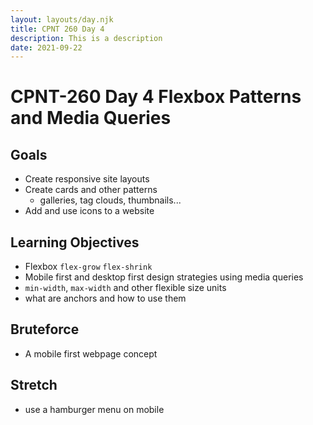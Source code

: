 ```yaml
---
layout: layouts/day.njk
title: CPNT 260 Day 4
description: This is a description
date: 2021-09-22
---
```


# CPNT-260 Day 4 Flexbox Patterns and Media Queries

## Goals
* Create responsive site layouts
* Create cards and other patterns
  * galleries, tag clouds, thumbnails...
* Add and use icons to a website 
## Learning Objectives
* Flexbox `flex-grow` `flex-shrink`
* Mobile first and desktop first design strategies using media queries
* `min-width`, `max-width` and other flexible size units
* what are anchors and how to use them
 
## Bruteforce
* A mobile first webpage concept

## Stretch
* use a hamburger menu on mobile 